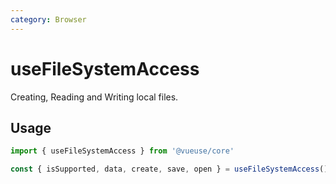 ```yaml
---
category: Browser
---
```


# useFileSystemAccess

Creating, Reading and Writing local files.

## Usage

```ts
import { useFileSystemAccess } from '@vueuse/core'

const { isSupported, data, create, save, open } = useFileSystemAccess()
```

